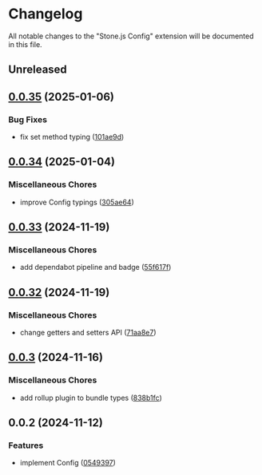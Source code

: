# Changelog

All notable changes to the "Stone.js Config" extension will be documented in this file.

## Unreleased


## [0.0.35](https://github.com/stonemjs/config/compare/v0.0.34...v0.0.35) (2025-01-06)


### Bug Fixes

* fix set method typing ([101ae9d](https://github.com/stonemjs/config/commit/101ae9d1f7f77917a43192098f91926284ad4a61))

## [0.0.34](https://github.com/stonemjs/config/compare/v0.0.33...v0.0.34) (2025-01-04)


### Miscellaneous Chores

* improve Config typings ([305ae64](https://github.com/stonemjs/config/commit/305ae64900ea613c92989a4d2c1c90d8544a4005))

## [0.0.33](https://github.com/stonemjs/config/compare/v0.0.32...v0.0.33) (2024-11-19)


### Miscellaneous Chores

* add dependabot pipeline and badge ([55f617f](https://github.com/stonemjs/config/commit/55f617fec15fbe1dbdd2cff0ce787d8253fd9324))

## [0.0.32](https://github.com/stonemjs/config/compare/v0.0.3...v0.0.32) (2024-11-19)


### Miscellaneous Chores

* change getters and setters API ([71aa8e7](https://github.com/stonemjs/config/commit/71aa8e7df3c3aad305e3c44d63b80a9db38e4e18))

## [0.0.3](https://github.com/stonemjs/config/compare/v0.0.2...v0.0.3) (2024-11-16)


### Miscellaneous Chores

* add rollup plugin to bundle types ([838b1fc](https://github.com/stonemjs/config/commit/838b1fc140872b9303c7766d699c55ec086b416d))

## 0.0.2 (2024-11-12)


### Features

* implement Config ([0549397](https://github.com/stonemjs/config/commit/0549397fcff39e3f657b63aceca5b2a4b34ccd89))
